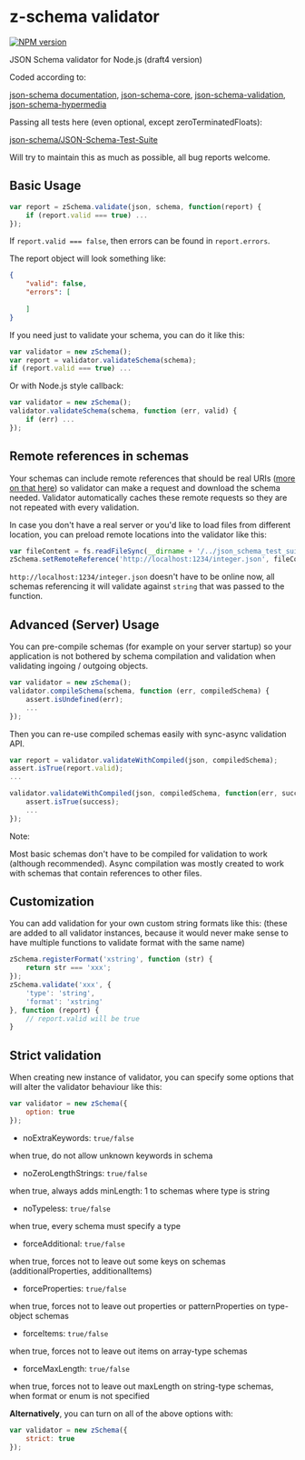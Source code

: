 z-schema validator
==================
[![NPM version](https://badge.fury.io/js/z-schema.png)](http://badge.fury.io/js/z-schema)

JSON Schema validator for Node.js (draft4 version)

Coded according to:

[json-schema documentation](http://json-schema.org/documentation.html),
[json-schema-core](http://json-schema.org/latest/json-schema-core.html),
[json-schema-validation](http://json-schema.org/latest/json-schema-validation.html),
[json-schema-hypermedia](http://json-schema.org/latest/json-schema-hypermedia.html)

Passing all tests here (even optional, except zeroTerminatedFloats):

[json-schema/JSON-Schema-Test-Suite](https://github.com/json-schema/JSON-Schema-Test-Suite)

Will try to maintain this as much as possible, all bug reports welcome.

Basic Usage
-----------

```javascript
var report = zSchema.validate(json, schema, function(report) {
    if (report.valid === true) ...
});
```

If ```report.valid === false```, then errors can be found in ```report.errors```.

The report object will look something like:

```json
{
    "valid": false,
    "errors": [
    
    ]
}
```

If you need just to validate your schema, you can do it like this:

```javascript
var validator = new zSchema();
var report = validator.validateSchema(schema);
if (report.valid === true) ...
```

Or with Node.js style callback:

```javascript
var validator = new zSchema();
validator.validateSchema(schema, function (err, valid) {
    if (err) ...
});
```

Remote references in schemas
----------------------------

Your schemas can include remote references that should be real URIs ([more on that here](http://json-schema.org/latest/json-schema-core.html#anchor22)) 
so validator can make a request and download the schema needed. Validator automatically
caches these remote requests so they are not repeated with every validation.

In case you don't have a real server or you'd like to load files from different location,
you can preload remote locations into the validator like this:

```javascript
var fileContent = fs.readFileSync(__dirname + '/../json_schema_test_suite/remotes/integer.json', 'utf8');
zSchema.setRemoteReference('http://localhost:1234/integer.json', fileContent);
```

```http://localhost:1234/integer.json``` doesn't have to be online now, all schemas
referencing it will validate against ```string``` that was passed to the function.

Advanced (Server) Usage
-----------------------

You can pre-compile schemas (for example on your server startup) so your application is not
bothered by schema compilation and validation when validating ingoing / outgoing objects.

```javascript
var validator = new zSchema();
validator.compileSchema(schema, function (err, compiledSchema) {
    assert.isUndefined(err);
    ...
});
```

Then you can re-use compiled schemas easily with sync-async validation API.

```javascript
var report = validator.validateWithCompiled(json, compiledSchema);
assert.isTrue(report.valid);
...
```

```javascript
validator.validateWithCompiled(json, compiledSchema, function(err, success, report) {
    assert.isTrue(success);
    ...
});
```

Note:

Most basic schemas don't have to be compiled for validation to work (although recommended).
Async compilation was mostly created to work with schemas that contain references to other files.

Customization
-------------

You can add validation for your own custom string formats like this:
(these are added to all validator instances, because it would never make sense to have multiple 
functions to validate format with the same name)

```javascript
zSchema.registerFormat('xstring', function (str) {
    return str === 'xxx';
});
zSchema.validate('xxx', {
    'type': 'string',
    'format': 'xstring'
}, function (report) {
    // report.valid will be true
}
```

Strict validation
-----------------

When creating new instance of validator, you can specify some options that will alter the validator behaviour like this:

```javascript
var validator = new zSchema({
    option: true
});
```

* noExtraKeywords: ```true/false```

when true, do not allow unknown keywords in schema

* noZeroLengthStrings: ```true/false```

when true, always adds minLength: 1 to schemas where type is string

* noTypeless: ```true/false```

when true, every schema must specify a type

* forceAdditional: ```true/false```

when true, forces not to leave out some keys on schemas (additionalProperties, additionalItems)

* forceProperties: ```true/false```

when true, forces not to leave out properties or patternProperties on type-object schemas

* forceItems: ```true/false```

when true, forces not to leave out items on array-type schemas

* forceMaxLength: ```true/false```

when true, forces not to leave out maxLength on string-type schemas, when format or enum is not specified

__Alternatively__, you can turn on all of the above options with:

```javascript
var validator = new zSchema({
    strict: true
});
```